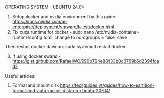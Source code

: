 OPERATING SYSTEM - UBUNTU 24.04

1. Setup docker and nvidia environment by this guide https://docs.nvidia.com/ai-enterprise/deployment/vmware/latest/docker.html
2. Fix cuda runtime for docker - sudo nano /etc/nvidia-container-runtime/config.toml, change to no-cgroups = false, save

Then restart docker daemon: sudo systemctl restart docker

3. If using docker swarm - https://gist.github.com/RafaelWO/290b764e88933b0c0769b6d2394fcad2


Useful articles:
1. Format and mount disk https://techguides.yt/guides/how-to-partition-format-and-auto-mount-disk-on-ubuntu-20-04/